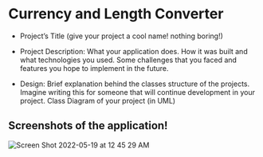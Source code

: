 # Currency and Length Converter

- Project’s Title (give your project a cool name! nothing boring!)

- Project Description:
     What your application does.
     How it was built and what technologies you used.
     Some challenges that you faced and features you hope to implement in the future.
     
- Design:
     Brief explanation behind the classes structure of the projects. Imagine writing this for
     someone that will continue development in your project.
     Class Diagram of your project (in UML)
     
## Screenshots of the application!
![Screen Shot 2022-05-19 at 12 45 29 AM](https://user-images.githubusercontent.com/99833243/169210922-1c02af3f-b9f2-445d-a106-7049835b12f1.png)
